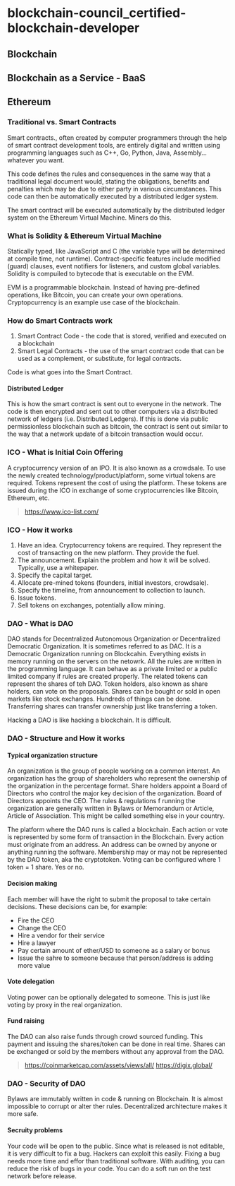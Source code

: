 # blockchain-council_certified-blockchain-developer

## Blockchain

## Blockchain as a Service - BaaS

## Ethereum

### Traditional vs. Smart Contracts

Smart contracts., often created by computer programmers through the help of smart contract development tools, are entirely digital and written using programming languages such as C++, Go, Python, Java, Assembly... whatever you want.

This code defines the rules and consequences in the same way that a traditional legal document would, stating the obligations, benefits and penalties which may be due to either party in various circumstances. This code can then be automatically executed by a distributed ledger system.

The smart contract will be executed automatically by the distributed ledger system on the Ethereum Virtual Machine. Miners do this.

### What is Solidity & Ethereum Virtual Machine

Statically typed, like JavaScript and C (the variable type will be determined at compile time, not runtime). Contract-specific features include modified (guard) clauses, event notifiers for listeners, and custom global variables. Solidity is compuiled to bytecode that is executable on the EVM.

EVM is a programmable blockchain. Instead of having pre-defined operations, like Bitcoin, you can create your own operations. Cryptopcurrency is an example use case of the blockchain.

### How do Smart Contracts work

1. Smart Contract Code - the code that is stored, verified and executed on a blockchain
2. Smart Legal Contracts - the use of the smart contract code that can be used as a complement, or substitute, for legal contracts.

Code is what goes into the Smart Contract. 

#### Distributed Ledger

This is how the smart contract is sent out to everyone in the network. The code is then encrypted and sent out to other computers via a distributed network of ledgers (i.e. Distributed Ledgers). If this is done via public permissionless blockchain such as bitcoin, the contract is sent out similar to the way that a network update of a bitcoin transaction would occur. 

### ICO - What is Initial Coin Offering

A cryptocurrency version of an IPO. It is also known as a crowdsale. To use the newly created technology/product/platform, some virtual tokens are required. Tokens represent the cost of using the platform. These tokens are issued during the ICO in exchange of some cryptocurrencies like Bitcoin, Ethereum, etc.

> https://www.ico-list.com/

### ICO - How it works

1. Have an idea. Cryptocurrency tokens are required. They represent the cost of transacting on the new platform. They provide the fuel. 
2. The announcement. Explain the problem and how it will be solved. Typically, use a whitepaper.
3. Specify the capital target.
4. Allocate pre-mined tokens (founders, initial investors, crowdsale).
5. Specify the timeline, from announcement to collection to launch.
6. Issue tokens.
7. Sell tokens on exchanges, potentially allow mining.

### DAO - What is DAO

DAO stands for Decentralized Autonomous Organization or Decentralized Democratic Organization. It is sometimes referred to as DAC. It is a Democratic Organization running on Blockcahin. Everything exists in memory running on the servers on the netowrk. All the rules are written in the programming language. It can behave as a private limited or a public limited company if rules are created properly. The related tokens can represent the shares of teh DAO. Token holders, also known as share holders, can vote on the proposals. Shares can be bought or sold in open markets like stock exchanges. Hundreds of things can be done. Transferring shares can transfer ownership just like transferring a token.

Hacking a DAO is like hacking a blockchain. It is difficult. 

### DAO - Structure and How it works

#### Typical organization structure

An organization is the group of people working on a common interest. An organization has the group of shareholders who represent the ownership of the organization in the percentage format. Share holders appoint a Board of Directors who control the major key decision of the organization. Board of Directors appoints the CEO. The rules & regulations f running the organization are generally written in Bylaws or Memorandum or Article, Article of Association. This might be called something else in your country.

The platform where the DAO runs is called a blockchain. Each action or vote is represented by some form of transaction in the Blockchain. Every action must originate from an address. An address can be owned by anyone or anything running the software. Membership may or may not be represented by the DAO token, aka the cryptotoken. Voting can be configured where 1 token = 1 share. Yes or no.

#### Decision making

Each member will have the right to submit the proposal to take certain decisions. These decisions can be, for example:
- Fire the CEO
- Change the CEO
- Hire a vendor for their service
- Hire a lawyer
- Pay certain amount of ether/USD to someone as a salary or bonus
- Issue the sahre to someone because that person/address is adding more value

#### Vote delegation

Voting power can be optionally delegated to someone. This is just like voting by proxy in the real organization. 

#### Fund raising

The DAO can also raise funds through crowd sourced funding. This payment and issuing the shares/token can be done in real time. Shares can be exchanged or sold by the members without any approval from the DAO. 

> https://coinmarketcap.com/assets/views/all/
> https://digix.global/

### DAO - Security of DAO

Bylaws are immutably written in code & running on Blockchain. It is almost impossible to corrupt or alter ther rules. Decentralized architecture makes it more safe.

#### Secruity problems

Your code will be open to the public. Since what is released is not editable, it is very difficult to fix a bug. Hackers can exploit this easily. Fixing a bug needs more time and effor than traditional software. With auditing, you can reduce the risk of bugs in your code. You can do a soft run on the test network before release.



